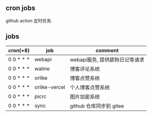 ## cron jobs

github action 定时任务.

## jobs

| cron(+8) | job | comment |
|---|---|---|
| 0 0 * * * | webapi | webapi服务, 提供舔狗日记等请求 |
| 0 0 * * * | waline | 博客评论系统 |
| 0 0 * * * | orlike | 博客点赞系统 |
| 0 0 * * * | orlike-vercel | 个人博客点赞系统 |
| 0 0 * * * | picrc | 图片加密系统 |
| 0 0 * * * | sync | github 仓库同步到 gitee |
